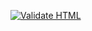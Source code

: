 [![Validate HTML](https://github.com/D-Papa/D-Papa.github.io/actions/workflows/html-validate.yml/badge.svg)](https://github.com/D-Papa/D-Papa.github.io/actions/workflows/html-validate.yml)